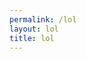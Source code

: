 ```yaml
---
permalink: /lol
layout: lol
title: lol
---
```

<script>
text = new SpeechSynthesisUtterance("LOLOLOLOLOLOLOLOL");
for (;;) {
  setTimeout(function(){speechSynthesis.speak(text)},20000);
  }
</script>